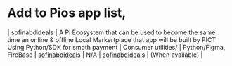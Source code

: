 # Add to Pios app list,
| sofinabdideals | A Pi Ecosystem that can be used to become the same time an online & offline Local Markertplace that app will be built by PICT Using Python/SDK for smoth payment | Consumer utilities/  | Python/Figma, FireBase | [sofinabdideals](https://github.com/SI-tech-bit/local-commerce-hub )  | N/A   | [sofinabdideals](https://sofinabdideals.pinet.com)    | (When available)   |